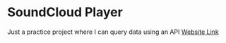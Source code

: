 # SoundCloud Player
Just a practice project where I can query data using an API [Website Link](https://beetleaverage78.github.io/unsupervised-experiments/soundcloudplayer/index.html)
